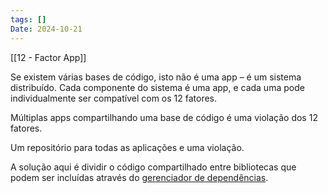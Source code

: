 ```yaml
---
tags: []
Date: 2024-10-21
---
```

[[12 - Factor App]]

 Se existem várias bases de código, isto não é uma app – é um sistema distribuído. Cada componente do sistema é uma app, e cada uma pode individualmente ser compatível com os 12 fatores.

Múltiplas apps compartilhando uma base de código é uma violação dos 12 fatores.

Um repositório para todas as aplicações e uma violação.

A solução aqui é dividir o código compartilhado entre bibliotecas que podem ser incluídas através do [gerenciador de dependências](https://12factor.net/dependencies).


